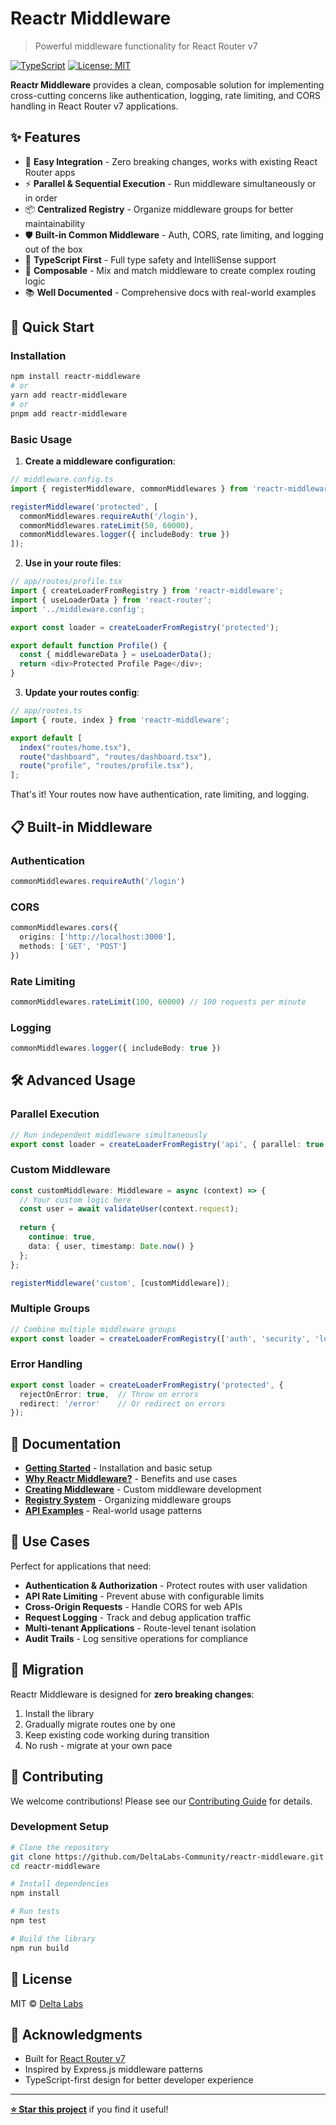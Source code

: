 # Reactr Middleware

> Powerful middleware functionality for React Router v7

[![TypeScript](https://img.shields.io/badge/TypeScript-Ready-blue.svg)](https://www.typescriptlang.org/)
[![License: MIT](https://img.shields.io/badge/License-MIT-yellow.svg)](https://opensource.org/licenses/MIT)

**Reactr Middleware** provides a clean, composable solution for implementing cross-cutting concerns like authentication, logging, rate limiting, and CORS handling in React Router v7 applications.

## ✨ Features

- 🚀 **Easy Integration** - Zero breaking changes, works with existing React Router apps
- ⚡ **Parallel & Sequential Execution** - Run middleware simultaneously or in order
- 📦 **Centralized Registry** - Organize middleware groups for better maintainability
- 🛡️ **Built-in Common Middleware** - Auth, CORS, rate limiting, and logging out of the box
- 🎯 **TypeScript First** - Full type safety and IntelliSense support
- 🔄 **Composable** - Mix and match middleware to create complex routing logic
- 📚 **Well Documented** - Comprehensive docs with real-world examples

## 🚀 Quick Start

### Installation

```bash
npm install reactr-middleware
# or
yarn add reactr-middleware
# or
pnpm add reactr-middleware
```

### Basic Usage

1. **Create a middleware configuration**:

```typescript
// middleware.config.ts
import { registerMiddleware, commonMiddlewares } from 'reactr-middleware';

registerMiddleware('protected', [
  commonMiddlewares.requireAuth('/login'),
  commonMiddlewares.rateLimit(50, 60000),
  commonMiddlewares.logger({ includeBody: true })
]);
```

2. **Use in your route files**:

```typescript
// app/routes/profile.tsx
import { createLoaderFromRegistry } from 'reactr-middleware';
import { useLoaderData } from 'react-router';
import '../middleware.config';

export const loader = createLoaderFromRegistry('protected');

export default function Profile() {
  const { middlewareData } = useLoaderData();
  return <div>Protected Profile Page</div>;
}
```

3. **Update your routes config**:

```typescript
// app/routes.ts
import { route, index } from 'reactr-middleware';

export default [
  index("routes/home.tsx"),
  route("dashboard", "routes/dashboard.tsx"),
  route("profile", "routes/profile.tsx"),
];
```

That's it! Your routes now have authentication, rate limiting, and logging.

## 📋 Built-in Middleware

### Authentication
```typescript
commonMiddlewares.requireAuth('/login')
```

### CORS
```typescript
commonMiddlewares.cors({
  origins: ['http://localhost:3000'],
  methods: ['GET', 'POST']
})
```

### Rate Limiting
```typescript
commonMiddlewares.rateLimit(100, 60000) // 100 requests per minute
```

### Logging
```typescript
commonMiddlewares.logger({ includeBody: true })
```

## 🛠️ Advanced Usage

### Parallel Execution
```typescript
// Run independent middleware simultaneously
export const loader = createLoaderFromRegistry('api', { parallel: true });
```

### Custom Middleware
```typescript
const customMiddleware: Middleware = async (context) => {
  // Your custom logic here
  const user = await validateUser(context.request);
  
  return {
    continue: true,
    data: { user, timestamp: Date.now() }
  };
};

registerMiddleware('custom', [customMiddleware]);
```

### Multiple Groups
```typescript
// Combine multiple middleware groups
export const loader = createLoaderFromRegistry(['auth', 'security', 'logging']);
```

### Error Handling
```typescript
export const loader = createLoaderFromRegistry('protected', {
  rejectOnError: true,  // Throw on errors
  redirect: '/error'    // Or redirect on errors
});
```

## 📖 Documentation

- **[Getting Started](https://your-docs-site.com/docs/v-1.0.0/getting-started)** - Installation and basic setup
- **[Why Reactr Middleware?](https://your-docs-site.com/docs/v-1.0.0/why-reactr-middleware)** - Benefits and use cases
- **[Creating Middleware](https://your-docs-site.com/docs/v-1.0.0/middleware)** - Custom middleware development
- **[Registry System](https://your-docs-site.com/docs/v-1.0.0/registry)** - Organizing middleware groups
- **[API Examples](https://your-docs-site.com/api-examples)** - Real-world usage patterns

## 🎯 Use Cases

Perfect for applications that need:

- **Authentication & Authorization** - Protect routes with user validation
- **API Rate Limiting** - Prevent abuse with configurable limits
- **Cross-Origin Requests** - Handle CORS for web APIs
- **Request Logging** - Track and debug application traffic
- **Multi-tenant Applications** - Route-level tenant isolation
- **Audit Trails** - Log sensitive operations for compliance

## 🔄 Migration

Reactr Middleware is designed for **zero breaking changes**:

1. Install the library
2. Gradually migrate routes one by one  
3. Keep existing code working during transition
4. No rush - migrate at your own pace

## 🤝 Contributing

We welcome contributions! Please see our [Contributing Guide](CONTRIBUTING.md) for details.

### Development Setup

```bash
# Clone the repository
git clone https://github.com/DeltaLabs-Community/reactr-middleware.git
cd reactr-middleware

# Install dependencies
npm install

# Run tests
npm test

# Build the library
npm run build
```

## 📄 License

MIT © [Delta Labs](https://github.com/DeltaLabs-Community)

## 🙏 Acknowledgments

- Built for [React Router v7](https://reactrouter.com/)
- Inspired by Express.js middleware patterns
- TypeScript-first design for better developer experience

---

**[⭐ Star this project](https://github.com/DeltaLabs-Community/reactr-middleware)** if you find it useful!
